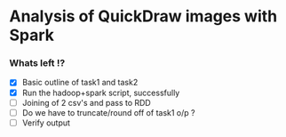 # Analysis of QuickDraw images with Spark

### Whats left !?
- [x] Basic outline of task1 and task2
- [x] Run the hadoop+spark script, successfully
- [ ] Joining of 2 csv's and pass to RDD
- [ ] Do we have to truncate/round off of task1 o/p ?
- [ ] Verify output
